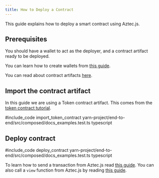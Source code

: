 ```yaml
---
title: How to Deploy a Contract
---
```


This guide explains how to deploy a smart contract using Aztec.js.

## Prerequisites

You should have a wallet to act as the deployer, and a contract artifact ready to be deployed.

You can learn how to create wallets from [this guide](./create_account.md).

You can read about contract artifacts [here](/aztec/concepts/smart_contracts/contract_structure.md).

## Import the contract artifact

In this guide we are using a Token contract artifact. This comes from the [token contract tutorial](/tutorials/tutorials/contract_tutorials/token_contract.md).

#include_code import_token_contract yarn-project/end-to-end/src/composed/docs_examples.test.ts typescript

## Deploy contract

#include_code deploy_contract yarn-project/end-to-end/src/composed/docs_examples.test.ts typescript

To learn how to send a transaction from Aztec.js read [this guide](./send_transaction.md). You can also call a `view` function from Aztec.js by reading [this guide](./call_view_function.md).
